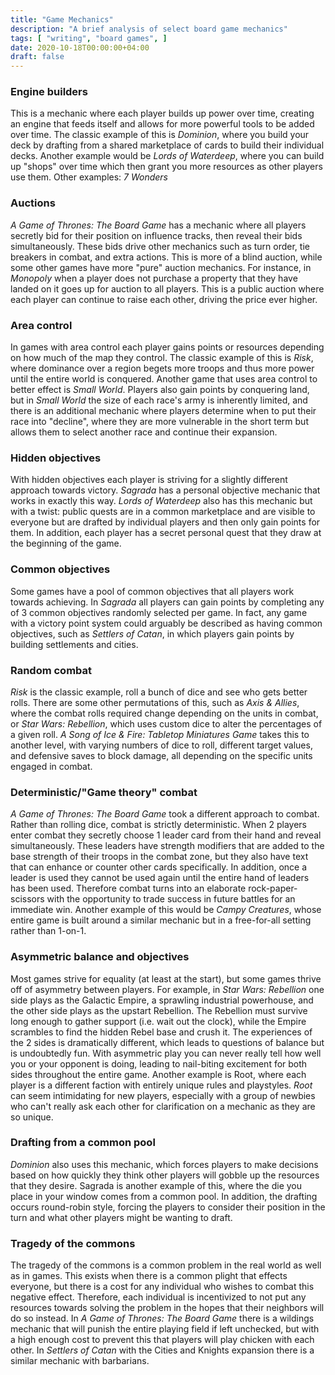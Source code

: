```yaml
---
title: "Game Mechanics"
description: "A brief analysis of select board game mechanics"
tags: [ "writing", "board games", ]
date: 2020-10-18T00:00:00+04:00
draft: false
---
```


### Engine builders
This is a mechanic where each player builds up power over time, creating an engine that feeds itself and allows for more powerful tools to be added over time. The classic example of this is *Dominion*, where you build your deck by drafting from a shared marketplace of cards to build their individual decks. Another example would be *Lords of Waterdeep*, where you can build up "shops" over time which then grant you more resources as other players use them.
Other examples: *7 Wonders*

### Auctions
*A Game of Thrones: The Board Game* has a mechanic where all players secretly bid for their position on influence tracks, then reveal their bids simultaneously. These bids drive other mechanics such as turn order, tie breakers in combat, and extra actions. This is more of a blind auction, while some other games have more "pure" auction mechanics. For instance, in *Monopoly* when a player does not purchase a property that they have landed on it goes up for auction to all players. This is a public auction where each player can continue to raise each other, driving the price ever higher.

### Area control
In games with area control each player gains points or resources depending on how much of the map they control. The classic example of this is *Risk*, where dominance over a region begets more troops and thus more power until the entire world is conquered. Another game that uses area control to better effect is *Small World*. Players also gain points by conquering land, but in *Small World* the size of each race's army is inherently limited, and there is an additional mechanic where players determine when to put their race into "decline", where they are more vulnerable in the short term but allows them to select another race and continue their expansion.

### Hidden objectives
With hidden objectives each player is striving for a slightly different approach towards victory. *Sagrada* has a personal objective mechanic that works in exactly this way. *Lords of Waterdeep* also has this mechanic but with a twist: public quests are in a common marketplace and are visible to everyone but are drafted by individual players and then only gain points for them. In addition, each player has a secret personal quest that they draw at the beginning of the game.

### Common objectives
Some games have a pool of common objectives that all players work towards achieving. In *Sagrada* all players can gain points by completing any of 3 common objectives randomly selected per game. In fact, any game with a victory point system could arguably be described as having common objectives, such as *Settlers of Catan*, in which players gain points by building settlements and cities.

### Random combat
*Risk* is the classic example, roll a bunch of dice and see who gets better rolls. There are some other permutations of this, such as *Axis & Allies*, where the combat rolls required change depending on the units in combat, or *Star Wars: Rebellion*, which uses custom dice to alter the percentages of a given roll. *A Song of Ice & Fire: Tabletop Miniatures Game* takes this to another level, with varying numbers of dice to roll, different target values, and defensive saves to block damage, all depending on the specific units engaged in combat.

### Deterministic/"Game theory" combat
*A Game of Thrones: The Board Game* took a different approach to combat. Rather than rolling dice, combat is strictly deterministic. When 2 players enter combat they secretly choose 1 leader card from their hand and reveal simultaneously. These leaders have strength modifiers that are added to the base strength of their troops in the combat zone, but they also have text that can enhance or counter other cards specifically. In addition, once a leader is used they cannot be used again until the entire hand of leaders has been used. Therefore combat turns into an elaborate rock-paper-scissors with the opportunity to trade success in future battles for an immediate win. 
Another example of this would be *Campy Creatures*, whose entire game is built around a similar mechanic but in a free-for-all setting rather than 1-on-1.

### Asymmetric balance and objectives
Most games strive for equality (at least at the start), but some games thrive off of asymmetry between players. For example, in *Star Wars: Rebellion* one side plays as the Galactic Empire, a sprawling industrial powerhouse, and the other side plays as the upstart Rebellion. The Rebellion must survive long enough to gather support (i.e. wait out the clock), while the Empire scrambles to find the hidden Rebel base and crush it. The experiences of the 2 sides is dramatically different, which leads to questions of balance but is undoubtedly fun. With asymmetric play you can never really tell how well you or your opponent is doing, leading to nail-biting excitement for both sides throughout the entire game. Another example is Root, where each player is a different faction with entirely unique rules and playstyles. *Root* can seem intimidating for new players, especially with a group of newbies who can't really ask each other for clarification on a mechanic as they are so unique.

### Drafting from a common pool
*Dominion* also uses this mechanic, which forces players to make decisions based on how quickly they think other players will gobble up the resources that they desire. Sagrada is another example of this, where the die you place in your window comes from a common pool. In addition, the drafting occurs round-robin style, forcing the players to consider their position in the turn and what other players might be wanting to draft.

### Tragedy of the commons
The tragedy of the commons is a common problem in the real world as well as in games. This exists when there is a common plight that effects everyone, but there is a cost for any individual who wishes to combat this negative effect. Therefore, each individual is incentivized to not put any resources towards solving the problem in the hopes that their neighbors will do so instead. In *A Game of Thrones: The Board Game* there is a wildings mechanic that will punish the entire playing field if left unchecked, but with a high enough cost to prevent this that players will play chicken with each other. In *Settlers of Catan* with the Cities and Knights expansion there is a similar mechanic with barbarians.
